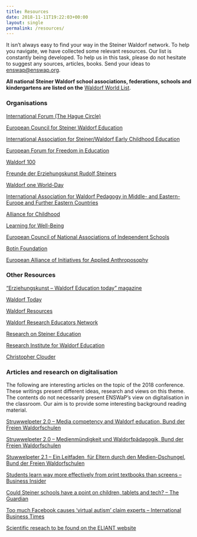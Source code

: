 ```yaml
---
title: Resources
date: 2018-11-11T19:22:03+00:00
layout: single
permalink: /resources/
---
```

It isn’t always easy to find your way in the Steiner Waldorf network. To help you navigate, we have collected some relevant resources. Our list is constantly being developed. To help us in this task, please do not hesitate to suggest any sources, articles, books. Send your ideas to <a href="mailto:enswap@enswap.org">enswap@enswap.org</a>.

**All national Steiner Waldorf school associations, federations, schools and kindergartens are listed on the** [Waldorf World List](https://www.freunde-waldorf.de/fileadmin/user_upload/images/Waldorf_World_List/Waldorf_World_List.pdf).

### Organisations

[International Forum (The Hague Circle)](http://www.waldorf-international.org/en/)

[European Council for Steiner Waldorf Education](http://ecswe.net/)

[International Association for Steiner/Waldorf Early Childhood Education ](http://www.iaswece.org/home/)

[European Forum for Freedom in Education](http://www.effe-eu.org)

[Waldorf 100](http://www.waldorf-100.org/en/)

[Freunde der Erziehungskunst Rudolf Steiners](https://www.freunde-waldorf.de/en/home/)

[Waldorf one World-Day](https://www.freunde-waldorf.de/en/wow-day.html)

[International Association for Waldorf Pedagogy in Middle- and Eastern-Europe and Further Eastern Countries](http://www.waldorfschule.de/organisation/internationale-zusammenarbeit/internationale-assoziation-fuer-waldorfpaedagogik-in-mittel-osteuropa-und-weiter-oestlich-liegenden-laendern-iao/#main-content)

[Alliance for Childhood](http://www.allianceforchildhood.org/)

[Learning for Well-Being](http://l4wb.org/index.html#/en/home)

[European Council of National Associations of Independent Schools](http://www.ecnais.org/)

[Botín Foundation](https://www.fundacionbotin.org/?lan=en)

[European Alliance of Initiatives for Applied Anthroposophy](https://eliant.eu/en/home/)

### Other Resources

[“Erziehungskunst – Waldorf Education today” magazine](http://www.erziehungskunst.de/en/home/)

[Waldorf Today](http://www.waldorftoday.com/)

[Waldorf Resources](http://www.waldorf-resources.org/home/)

[Waldorf Research Educators Network](http://www.ecswe.org/wren/)

[Research on Steiner Education](http://www.rosejourn.com/index.php/rose)

[Research Institute for Waldorf Education](http://www.waldorfresearchinstitute.org/)

[Christopher Clouder](http://christopherclouder.com/)

### Articles and research on digitalisation

The following are interesting articles on the topic of the 2018 conference. These writings present different ideas, research and views on this theme. The contents do not necessarily present ENSWaP’s view on digitalisation in the classroom. Our aim is to provide some interesting background reading material.

[Struwwelpeter 2.0 &#8211; Media competency and Waldorf education, Bund der Freien Waldorfschulen](http://www.waldorfschule.de/fileadmin/downloads/Blickpunkte_Reader/Struwwelpeter_engl_August_2015.pdf)

[Struwwelpeter 2.0 &#8211; Medienmündigkeit und Waldorfpädagogik, Bund der Freien Waldorfschulen](http://www.waldorfschule.de/fileadmin/downloads/Blickpunkte_Reader/Medienbroschuere_Struwwelpeter_2.0.pdf)

[Stuwwelpeter 2.1 &#8211; Ein Leitfaden  für Eltern durch den Medien-Dschungel, Bund der Freien Waldorfschulen](http://www.waldorfschule.de/fileadmin/downloads/Blickpunkte_Reader/Stuwwelpeter_2.1_Eltern.pdf)

[Students learn way more effectively from print textbooks than screens &#8211; Business Insider](http://www.businessinsider.com/students-learning-education-print-textbooks-screens-study-2017-10)

[Could Steiner schools have a point on children, tablets and tech? &#8211; The Guardian](https://www.theguardian.com/education/2016/jun/14/steiner-schools-children-tablets-tech?CMP=share_btn_link)

[Too much Facebook causes &#8216;virtual autism&#8217; claim experts &#8211; International Business Times](http://www.ibtimes.co.uk/too-much-facebook-causes-virtual-autism-claim-experts-1641051)

[Scientific reseach to be found on the ELIANT website](https://eliant.eu/en/news/scientific-references-and-working-materials-for-the-conference/)

